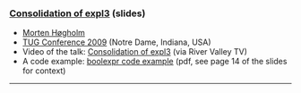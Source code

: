 

###  [Consolidation of expl3]({{site.baseurl}}/publications/2009-MHo-TUG-expl3-consolidation-slides.pdf) (slides)

+ [Morten Høgholm]({{site.baseurl}}/about/team/#morten-høgholm)
+ [TUG Conference 2009](http://tug.org/tug2009/) (Notre Dame, Indiana, USA)
+ Video of the talk: [Consolidation of expl3](http://www.zeeba.tv/consolidation-of-expl3/) (via River Valley TV)
+ A code example: [boolexpr code example]({{site.baseurl}}/publications/2009-MHo-TUG-expl3-boolexpr-example.pdf) (pdf, see page 14 of the slides for context)

***

